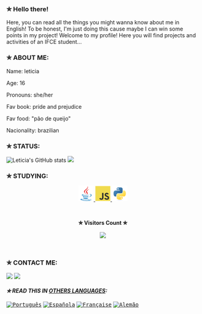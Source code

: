 ### ✮ Hello there! 
Here, you can read all the things you might wanna know about me in English! To be honest, I'm just doing this cause maybe I can win some points in my project!
Welcome to my profile! Here you will find projects and activities of an IFCE student...

### ✮ ABOUT ME:
Name: leticia

Age: 16

Pronouns: she/her

Fav book: pride and prejudice

Fav food: "pão de queijo"

Nacionality: brazilian

### ✮ STATUS:

![Leticia's GitHub stats](https://github-readme-stats.vercel.app/api?username=mareshbard&show_icons=true&theme=tokyonight)
<img height="187em" src="https://github-readme-stats.vercel.app/api/top-langs/?username=mareshbard&layout=compact&langs_count=7&theme=tokyonight"/>

### ✮ STUDYING:
<p align="center"> <a href="https://www.java.com" target="_blank" rel="noreferrer"> <img src="https://raw.githubusercontent.com/devicons/devicon/master/icons/java/java-original.svg" alt="java" width="40" height="40"/> </a> <a href="https://developer.mozilla.org/en-US/docs/Web/JavaScript" target="_blank" rel="noreferrer"> <img src="https://raw.githubusercontent.com/devicons/devicon/master/icons/javascript/javascript-original.svg" alt="javascript" width="40" height="40"/> </a> <a href="https://www.python.org" target="_blank" rel="noreferrer"> <img src="https://raw.githubusercontent.com/devicons/devicon/master/icons/python/python-original.svg" alt="python" width="40" height="40"/> </a> </p>


  <div align="center">
<br><p align="centre"><b>✮ Visitors Count ✮</b></p>  
<p align="center"><img align="center" src="https://profile-counter.glitch.me/{sophimoura}/count.svg" /></p> 
<br>
</div>

### ✮ CONTACT ME:

<div align="left">
<a href="https://instagram.com/let_gomesv" target="_blank"><img src="https://img.shields.io/badge/-Instagram-%23E4405F?style=for-the-badge&logo=instagram&logoColor=white" target="_blank"></a>
<a href = "mailto:leticiapereirag59@gmail.com"><img src="https://img.shields.io/badge/Gmail-D14836?style=for-the-badge&logo=gmail&logoColor=white" target="_blank"></a>

#### _✮ READ THIS IN [OTHERS LANGUAGES](translations/Translations.md):_
<kbd>[<img title="Português" alt="Português" src="https://cdn.staticaly.com/gh/hjnilsson/country-flags/master/svg/br.svg" width="22">](README.br.md)</kbd>
<kbd>[<img title="Española" alt="Española" src="https://cdn.staticaly.com/gh/hjnilsson/country-flags/master/svg/es.svg" width="22">](README.es.md)</kbd>
<kbd>[<img title="Française" alt="Française" src="https://cdn.staticaly.com/gh/hjnilsson/country-flags/master/svg/fr.svg" width="22">](README.fr.md)</kbd>
<kbd>[<img title="Alemão" alt="Alemão" src="https://cdn.staticaly.com/gh/hjnilsson/country-flags/master/svg/de.svg" width="22">](README.de.md)</kbd>
